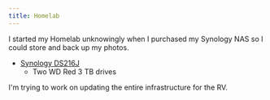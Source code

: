 ```yaml
---
title: Homelab
---
```


I started my Homelab unknowingly when I purchased my Synology NAS so I could store and back up my photos.

- [Synology DS216J](/docs/synology-ds216j)
  - Two WD Red 3 TB drives

I'm trying to work on updating the entire infrastructure for the RV.
